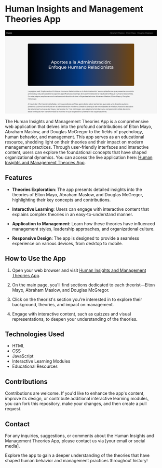 # Human Insights and Management Theories App

![Human Insights and Management Theories App](src/assets/captura.png)

The Human Insights and Management Theories App is a comprehensive web application that delves into the profound contributions of Elton Mayo, Abraham Maslow, and Douglas McGregor to the fields of psychology, human behavior, and management. This app serves as an educational resource, shedding light on their theories and their impact on modern management practices. Through user-friendly interfaces and interactive content, users can explore the foundational concepts that have shaped organizational dynamics. You can access the live application here: [Human Insights and Management Theories App](https://human-insights-app.netlify.app).

## Features

- **Theories Exploration**: The app presents detailed insights into the theories of Elton Mayo, Abraham Maslow, and Douglas McGregor, highlighting their key concepts and contributions.

- **Interactive Learning**: Users can engage with interactive content that explains complex theories in an easy-to-understand manner.

- **Application to Management**: Learn how these theories have influenced management styles, leadership approaches, and organizational culture.

- **Responsive Design**: The app is designed to provide a seamless experience on various devices, from desktop to mobile.

## How to Use the App

1. Open your web browser and visit [Human Insights and Management Theories App](https://human-insights-app.netlify.app).

2. On the main page, you'll find sections dedicated to each theorist—Elton Mayo, Abraham Maslow, and Douglas McGregor.

3. Click on the theorist's section you're interested in to explore their background, theories, and impact on management.

4. Engage with interactive content, such as quizzes and visual representations, to deepen your understanding of the theories.

## Technologies Used

- HTML
- CSS
- JavaScript
- Interactive Learning Modules
- Educational Resources

## Contributions

Contributions are welcome. If you'd like to enhance the app's content, improve its design, or contribute additional interactive learning modules, you can fork this repository, make your changes, and then create a pull request.

## Contact

For any inquiries, suggestions, or comments about the Human Insights and Management Theories App, please contact us via [your email or social media].

Explore the app to gain a deeper understanding of the theories that have shaped human behavior and management practices throughout history!

